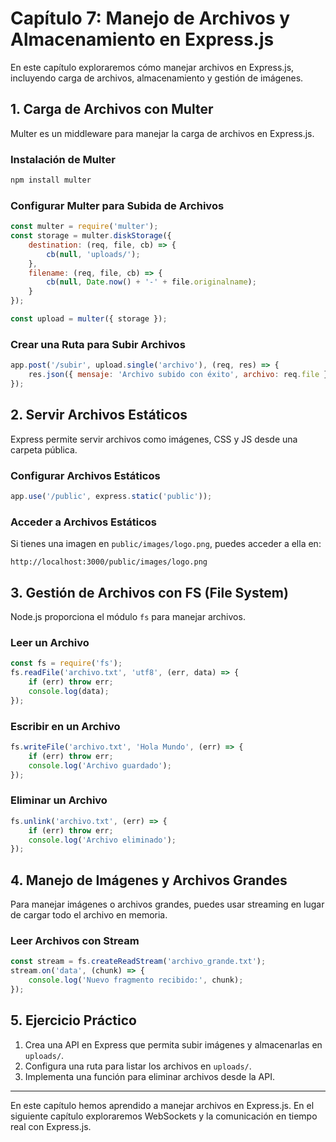# Capítulo 7: Manejo de Archivos y Almacenamiento en Express.js

En este capítulo exploraremos cómo manejar archivos en Express.js, incluyendo carga de archivos, almacenamiento y gestión de imágenes.

## 1. Carga de Archivos con Multer
Multer es un middleware para manejar la carga de archivos en Express.js.

### Instalación de Multer
```sh
npm install multer
```

### Configurar Multer para Subida de Archivos
```js
const multer = require('multer');
const storage = multer.diskStorage({
    destination: (req, file, cb) => {
        cb(null, 'uploads/');
    },
    filename: (req, file, cb) => {
        cb(null, Date.now() + '-' + file.originalname);
    }
});

const upload = multer({ storage });
```

### Crear una Ruta para Subir Archivos
```js
app.post('/subir', upload.single('archivo'), (req, res) => {
    res.json({ mensaje: 'Archivo subido con éxito', archivo: req.file });
});
```

## 2. Servir Archivos Estáticos
Express permite servir archivos como imágenes, CSS y JS desde una carpeta pública.

### Configurar Archivos Estáticos
```js
app.use('/public', express.static('public'));
```

### Acceder a Archivos Estáticos
Si tienes una imagen en `public/images/logo.png`, puedes acceder a ella en:
```
http://localhost:3000/public/images/logo.png
```

## 3. Gestión de Archivos con FS (File System)
Node.js proporciona el módulo `fs` para manejar archivos.

### Leer un Archivo
```js
const fs = require('fs');
fs.readFile('archivo.txt', 'utf8', (err, data) => {
    if (err) throw err;
    console.log(data);
});
```

### Escribir en un Archivo
```js
fs.writeFile('archivo.txt', 'Hola Mundo', (err) => {
    if (err) throw err;
    console.log('Archivo guardado');
});
```

### Eliminar un Archivo
```js
fs.unlink('archivo.txt', (err) => {
    if (err) throw err;
    console.log('Archivo eliminado');
});
```

## 4. Manejo de Imágenes y Archivos Grandes
Para manejar imágenes o archivos grandes, puedes usar streaming en lugar de cargar todo el archivo en memoria.

### Leer Archivos con Stream
```js
const stream = fs.createReadStream('archivo_grande.txt');
stream.on('data', (chunk) => {
    console.log('Nuevo fragmento recibido:', chunk);
});
```

## 5. Ejercicio Práctico
1. Crea una API en Express que permita subir imágenes y almacenarlas en `uploads/`.
2. Configura una ruta para listar los archivos en `uploads/`.
3. Implementa una función para eliminar archivos desde la API.

---
En este capítulo hemos aprendido a manejar archivos en Express.js. En el siguiente capítulo exploraremos WebSockets y la comunicación en tiempo real con Express.js.
